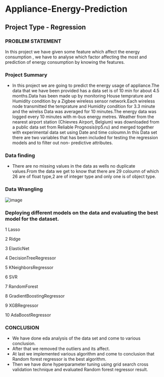 # Appliance-Energy-Prediction
## Project Type - Regression

### PROBLEM STATEMENT
In this project we have given some feature which affect the energy consumption , we have to analyse which factor affecting the most and prediction of energy consumption by knowing the features.

### Project Summary

- In this project we are going to predict the energy usage of appliance.The data that we have been provided has a data set is of 10 min for about 4.5 months.Data has been made up by monitoring House temprature and Humidity condition by a Zigbee wireless sensor network.Each wireless node transmitted the temprature and Humidity condition for 3.3 minute and the wirelss Data was averaged for 10 minutes.The energy data was logged every 10 minutes with m-bus energy metres. Weather from the nearest airport station (Chievres Airport, Belgium) was downloaded from a public data set from Reliable Prognosis(rp5.ru) and merged together with experimental data set using Date and time coloumn.In this Data set there are two variables that has been included for testing the regression models and to filter out non- predictive attributes.
### Data finding

- There are no missing values in the data as wells no duplicate values.From the data we get to know that there are 29 coloumn of which 26 are of float type,2 are of integer type and only one is of object type.

### Data Wrangling
![image](https://github.com/KapilNarayanSingh/Appliance-Energy-Prediction/assets/117643744/4291ca72-d6a8-4920-a535-7b28325736fc)

### Deploying different models on the data and evaluating the best model for the dataset.

1	 Lasso

2	Ridge

3	ElasticNet

4	DecisionTreeRegressor

5	KNeighborsRegressor

6	SVR

7	RandomForest

8	GradientBoostingRegressor

9	XGBRegressor

10	AdaBoostRegressor

### CONCLUSION
- We have done eda analysis of the data set and come to various conclusion.
- After that we removed the outliers and its affect.
- At last we implemented various algorithm and come to conclusion that Random forest regressor is the best algorithm.
- Then we have done hyperparameter tuning using grid search cross validation technique and evaluated Random forest regressor result.
